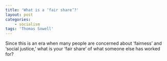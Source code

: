 ```yaml
---
title: 'What is a ‘fair share’?'
layout: post
categories:
    - socialism
tags: 'Thomas Sowell'
---
```


Since this is an era when many people are concerned about ‘fairness’ and ‘social justice,’ what is your ‘fair share’ of what someone else has worked for?